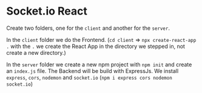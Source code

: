 <h1>Socket.io React</h1>

Create two folders, one for the `client` and another for the `server`.

In the `client` folder we do the Frontend. (`cd client` => `npx create-react-app .` with the `.` we create the React App in the directory we stepped in, not create a new directory.)

In the `server` folder we create a new npm project with `npm init` and create an `index.js` file. The Backend will be build with ExpressJs. We install `express`, `cors`, `nodemon` and `socket.io` 
(`npm i express cors nodemon socket.io`)